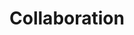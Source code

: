 ---
title: "Collaboration"
weight: 20
menu:
  guides:
    parent: "server"
    identifier: "cloud_collaboration"
    title: "Collaboration"
---